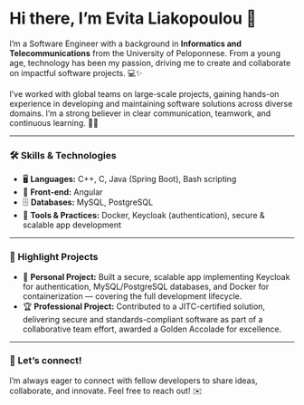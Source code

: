 # Hi there, I’m Evita Liakopoulou 👋

I’m a Software Engineer with a background in **Informatics and Telecommunications** from the University of Peloponnese. From a young age, technology has been my passion, driving me to create and collaborate on impactful software projects. 💻✨

I’ve worked with global teams on large-scale projects, gaining hands-on experience in developing and maintaining software solutions across diverse domains. I’m a strong believer in clear communication, teamwork, and continuous learning. 🤝🚀

---

### 🛠️ Skills & Technologies

- 🖥️ **Languages:** C++, C, Java (Spring Boot), Bash scripting  
- 🎨 **Front-end:** Angular  
- 🗄️ **Databases:** MySQL, PostgreSQL  
- 🐳 **Tools & Practices:** Docker, Keycloak (authentication), secure & scalable app development  

---

### 🌟 Highlight Projects

- 🔐 **Personal Project:** Built a secure, scalable app implementing Keycloak for authentication, MySQL/PostgreSQL databases, and Docker for containerization — covering the full development lifecycle.  
- 🏆 **Professional Project:** Contributed to a JITC-certified solution, delivering secure and standards-compliant software as part of a collaborative team effort, awarded a Golden Accolade for excellence.  

---

### 🤝 Let’s connect!

I’m always eager to connect with fellow developers to share ideas, collaborate, and innovate. Feel free to reach out! ✉️
